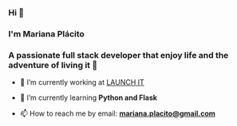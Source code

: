 ### Hi 👋
### I'm Mariana Plácito
### A passionate full stack developer that enjoy life and the adventure of living it 🙂

- 🔭 I’m currently working at [LAUNCH IT](https://www.linkedin.com/company/launch-it-services/)







- 🌱 I’m currently learning **Python and Flask**







- 📫 How to reach me by email: **mariana.placito@gmail.com**

<!--
**Placito/Placito** is a ✨ _special_ ✨ repository because its `README.md` (this file) appears on your GitHub profile.

Here are some ideas to get you started:

- 🔭 I’m currently working on [Bycicle_shop](https://github.com/4GeeksAcademy/Bycicle_shop)
- 🌱 I’m currently learning **Full-Stack Software Developer at 4Geeks**
- 👯 I’m looking to collaborate on ...
- 🤔 I’m looking for help with ...
- 💬 Ask me about ...
- 📫 How to reach me: **mariana.placito@gmail.com**
- 😄 Pronouns: ...
- ⚡ Fun fact: ...
-->
